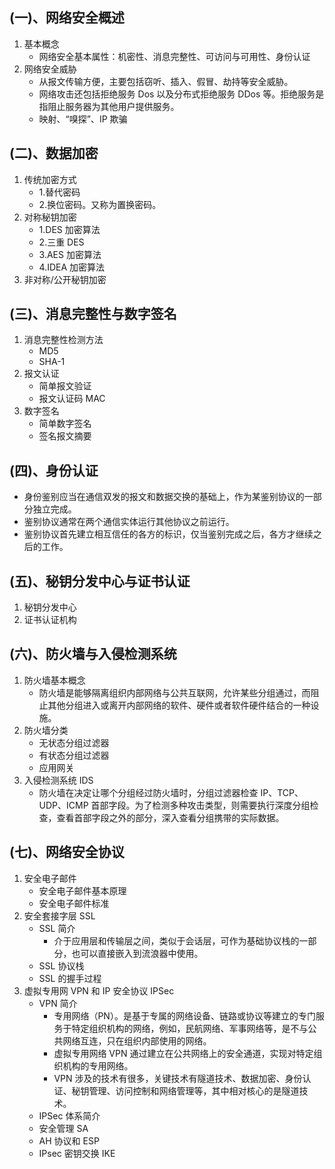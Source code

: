 

## (一)、网络安全概述

1. 基本概念
   - 网络安全基本属性：机密性、消息完整性、可访问与可用性、身份认证
2. 网络安全威胁
   - 从报文传输方便，主要包括窃听、插入、假冒、劫持等安全威胁。
   - 网络攻击还包括拒绝服务 Dos 以及分布式拒绝服务 DDos 等。拒绝服务是指阻止服务器为其他用户提供服务。
   - 映射、“嗅探”、IP 欺骗

## (二)、数据加密

1. 传统加密方式
   - 1.替代密码
   - 2.换位密码。又称为置换密码。
2. 对称秘钥加密
   - 1.DES 加密算法
   - 2.三重 DES
   - 3.AES 加密算法
   - 4.IDEA 加密算法
3. 非对称/公开秘钥加密

## (三)、消息完整性与数字签名

1. 消息完整性检测方法
   - MD5
   - SHA-1
2. 报文认证
   - 简单报文验证
   - 报文认证码 MAC
3. 数字签名
   - 简单数字签名
   - 签名报文摘要

## (四)、身份认证

- 身份鉴别应当在通信双发的报文和数据交换的基础上，作为某鉴别协议的一部分独立完成。
- 鉴别协议通常在两个通信实体运行其他协议之前运行。
- 鉴别协议首先建立相互信任的各方的标识，仅当鉴别完成之后，各方才继续之后的工作。

## (五)、秘钥分发中心与证书认证

1. 秘钥分发中心
2. 证书认证机构

## (六)、防火墙与入侵检测系统

1. 防火墙基本概念
   - 防火墙是能够隔离组织内部网络与公共互联网，允许某些分组通过，而阻止其他分组进入或离开内部网络的软件、硬件或者软件硬件结合的一种设施。
2. 防火墙分类
   - 无状态分组过滤器
   - 有状态分组过滤器
   - 应用网关
3. 入侵检测系统 IDS
   - 防火墙在决定让哪个分组经过防火墙时，分组过滤器检查 IP、TCP、UDP、ICMP 首部字段。为了检测多种攻击类型，则需要执行深度分组检查，查看首部字段之外的部分，深入查看分组携带的实际数据。

## (七)、网络安全协议

1. 安全电子邮件
   - 安全电子邮件基本原理
   - 安全电子邮件标准
2. 安全套接字层 SSL
   - SSL 简介
     - 介于应用层和传输层之间，类似于会话层，可作为基础协议栈的一部分，也可以直接嵌入到流浪器中使用。
   - SSL 协议栈
   - SSL 的握手过程
3. 虚拟专用网 VPN 和 IP 安全协议 IPSec
   - VPN 简介
     - 专用网络（PN）。是基于专属的网络设备、链路或协议等建立的专门服务于特定组织机构的网络，例如，民航网络、军事网络等，是不与公共网络互连，只在组织内部使用的网络。
     - 虚拟专用网络 VPN 通过建立在公共网络上的安全通道，实现对特定组织机构的专用网络。
     - VPN 涉及的技术有很多，关键技术有隧道技术、数据加密、身份认证、秘钥管理、访问控制和网络管理等，其中相对核心的是隧道技术。
   - IPSec 体系简介
   - 安全管理 SA
   - AH 协议和 ESP
   - IPsec 密钥交换 IKE
